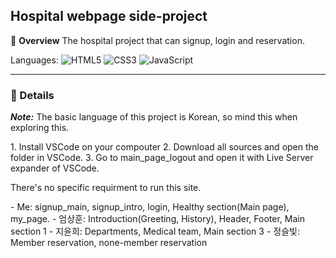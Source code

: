## Hospital webpage side-project


:pushpin: **Overview**
The hospital project that can signup, login and reservation.

Languages: ![HTML5](https://img.shields.io/badge/html5-%23E34F26.svg?style=for-the-badge&logo=html5&logoColor=white) ![CSS3](https://img.shields.io/badge/css3-%231572B6.svg?style=for-the-badge&logo=css3&logoColor=white)  ![JavaScript](https://img.shields.io/badge/javascript-%23323330.svg?style=for-the-badge&logo=javascript&logoColor=%23F7DF1E)

<hr>

### :pushpin: Details
***Note:*** The basic language of this project is Korean, so mind this when exploring this.

<Installation>
1. Install VSCode on your compouter
2. Download all sources and open the folder in VSCode.
3. Go to main_page_logout and open it with Live Server expander of VSCode.

There's no specific requirment to run this site.

<Role>
- Me: signup_main, signup_intro, login, Healthy section(Main page), my_page.
- 엄상훈: Introduction(Greeting, History), Header, Footer, Main section 1
- 지윤희: Departments, Medical team, Main section 3
- 정슬빛: Member reservation, none-member reservation
